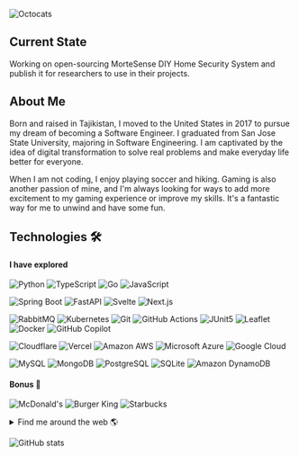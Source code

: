 <!-- https://github.com/github -->

![Octocats](https://github.com/shohinsan/shohinsan/assets/22685770/7fc375d0-ce33-472f-afbd-503f27efaab7)

## Current State 

Working on open-sourcing MorteSense DIY Home Security System and publish it for researchers to use in their projects.

## About Me 
Born and raised in Tajikistan, I moved to the United States in 2017 to pursue my dream of becoming a Software Engineer. I graduated from San Jose State University, majoring in Software Engineering. I am captivated by the idea of digital transformation to solve real problems and make everyday life better for everyone.

When I am not coding, I enjoy playing soccer and hiking. Gaming is also another passion of mine, and I'm always looking for ways to add more excitement to my gaming experience or improve my skills. It's a fantastic way for me to unwind and have some fun.

## Technologies 🛠️

<!-- https://badges.pages.dev/?q=FastApi -->
#### I have explored

![Python](https://img.shields.io/badge/Python-3776AB?logo=python&logoColor=fff&style=flat)
![TypeScript](https://img.shields.io/badge/TypeScript-3178C6?logo=typescript&logoColor=fff&style=flat)
![Go](https://img.shields.io/badge/Go-00ADD8?logo=go&logoColor=fff&style=flat)
![JavaScript](https://img.shields.io/badge/JavaScript-F7DF1E?logo=javascript&logoColor=000&style=flat)

![Spring Boot](https://img.shields.io/badge/Spring%20Boot-6DB33F?logo=springboot&logoColor=fff&style=flat)
![FastAPI](https://img.shields.io/badge/FastAPI-009688?logo=fastapi&logoColor=fff&style=flat)
![Svelte](https://img.shields.io/badge/Svelte-FF3E00?logo=svelte&logoColor=fff&style=flat)
![Next.js](https://img.shields.io/badge/Next.js-000?logo=nextdotjs&logoColor=fff&style=flat)

![RabbitMQ](https://img.shields.io/badge/RabbitMQ-F60?logo=rabbitmq&logoColor=fff&style=flat)
![Kubernetes](https://img.shields.io/badge/Kubernetes-326CE5?logo=kubernetes&logoColor=fff&style=flat)
![Git](https://img.shields.io/badge/Git-F05032?logo=git&logoColor=fff&style=flat)
![GitHub Actions](https://img.shields.io/badge/GitHub%20Actions-2088FF?logo=githubactions&logoColor=fff&style=flat)
![JUnit5](https://img.shields.io/badge/JUnit5-25A162?logo=junit5&logoColor=fff&style=flat)
![Leaflet](https://img.shields.io/badge/Leaflet-199900?logo=leaflet&logoColor=fff&style=flat)
![Docker](https://img.shields.io/badge/Docker-2496ED?logo=docker&logoColor=fff&style=flat)
![GitHub Copilot](https://img.shields.io/badge/GitHub%20Copilot-000?logo=githubcopilot&logoColor=fff&style=flat)

![Cloudflare](https://img.shields.io/badge/Cloudflare-F38020?logo=cloudflare&logoColor=fff&style=flat)
![Vercel](https://img.shields.io/badge/Vercel-000?logo=vercel&logoColor=fff&style=flat)
![Amazon AWS](https://img.shields.io/badge/Amazon%20AWS-232F3E?logo=amazonaws&logoColor=fff&style=flat)
![Microsoft Azure](https://img.shields.io/badge/Microsoft%20Azure-0078D4?logo=microsoftazure&logoColor=fff&style=flat)
![Google Cloud](https://img.shields.io/badge/Google%20Cloud-4285F4?logo=googlecloud&logoColor=fff&style=flat)

![MySQL](https://img.shields.io/badge/MySQL-4479A1?logo=mysql&logoColor=fff&style=flat)
![MongoDB](https://img.shields.io/badge/MongoDB-47A248?logo=mongodb&logoColor=fff&style=flat)
![PostgreSQL](https://img.shields.io/badge/PostgreSQL-4169E1?logo=postgresql&logoColor=fff&style=flat)
![SQLite](https://img.shields.io/badge/SQLite-003B57?logo=sqlite&logoColor=fff&style=flat)
![Amazon DynamoDB](https://img.shields.io/badge/Amazon%20DynamoDB-4053D6?logo=amazondynamodb&logoColor=fff&style=flat)

#### Bonus 🍕

![McDonald's](https://img.shields.io/badge/McDonald's-FBC817?logo=mcdonalds&logoColor=000&style=flat)
![Burger King](https://img.shields.io/badge/Burger%20King-D62300?logo=burgerking&logoColor=fff&style=flat)
![Starbucks](https://img.shields.io/badge/Starbucks-006241?logo=starbucks&logoColor=fff&style=flat)

<!-- 
## Projects
* Key
  - MorteSense
  - Starbucks
* Side 
  - iFarmo
  - GinGonic
  - SaleSphereAPI
  - BookUp
  - ...
-->


<details> 
	<summary>Find me around the web 🌎</summary>
	<br>
		<ul>
				<li><a href="https://t.me/shohinsan">Telegram Messenger</a></li>
				<li><a href="https://twitter.com/ShohinAbd">X Account</a></li>
				<li><a href="https://www.instagram.com/shohin.abd/">Instagram Account</a></li>
        <li><a href="https://www.linkedin.com/in/shohin-abdulkhamidov/">LinkedIn Account</a></li>
        <li><a href="https://steamcommunity.com/profiles/76561198390631558//">Steam Account</a></li>
		</ul>
</details>

![GitHub stats](https://github-readme-stats.vercel.app/api?username=shohinsan&show_icons=true)
